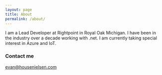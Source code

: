 ```yaml
---
layout: page
title: About
permalink: /about/
---
```


I am a Lead Developer at Rightpoint in Royal Oak Michigan. I have been in the industry over a decade working with .net. I am currently taking special interest in Azure and IoT.

### Contact me

[evan@housenielsen.com](mailto:evan@housenielsen.com)